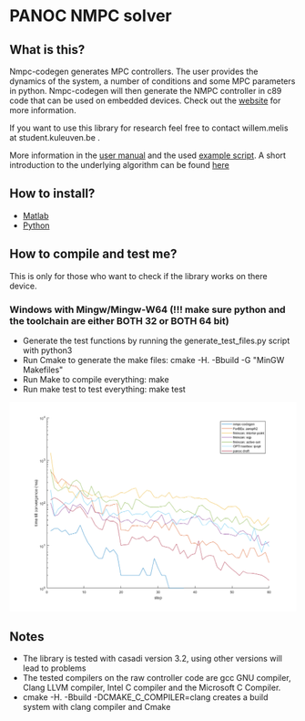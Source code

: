 # PANOC NMPC solver
## What is this?
Nmpc-codegen generates MPC controllers. The user provides the dynamics of the system, a number of conditions and some MPC parameters in python. Nmpc-codegen will then generate the NMPC controller in c89 code that can be used on embedded devices. Check out the [website](https://kul-forbes.github.io/nmpc-codegen/) for more information.

If you want to use this library for research feel free to contact willem.melis at student.kuleuven.be .

More information in the  [user manual](toturial.pdf) and the used [example script](toturial_nmpc_codegen.py). A short introduction to the underlying algorithm can be found [here](PANOC.pdf)

## How to install?
- [Matlab](https://kul-forbes.github.io/nmpc-codegen/install/Python_install.html)
- [Python](https://kul-forbes.github.io/nmpc-codegen/install/Matlab_install.html)

## How to compile and test me?
This is only for those who want to check if the library works on there device. 
### Windows with Mingw/Mingw-W64 (!!! make sure python and the toolchain are either BOTH 32 or BOTH 64 bit)
- Generate the test functions by running the generate_test_files.py script with python3
- Run Cmake to generate the make files: cmake -H. -Bbuild -G "MinGW Makefiles"
- Run Make to compile everything: make
- Run make test to test everything: make test

![alt text](trailer_example_time_log.png "Time till convergence simple simulation")

## Notes
- The library is tested with casadi version 3.2, using other versions will lead to problems
- The tested compilers on the raw controller code are gcc GNU compiler, Clang LLVM compiler, Intel C compiler and the Microsoft C Compiler.
- cmake -H. -Bbuild -DCMAKE_C_COMPILER=clang creates a build system with clang compiler and Cmake